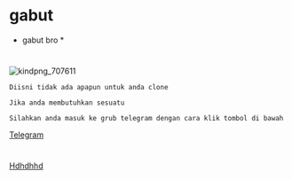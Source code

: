 # gabut
* gabut bro *
#

![kindpng_707611](https://user-images.githubusercontent.com/124151847/229637361-fc53bc5c-fdfb-418c-a6c1-9072e3356062.png)
```
Diisni tidak ada apapun untuk anda clone
```
```
Jika anda membutuhkan sesuatu
```
```
Silahkan anda masuk ke grub telegram dengan cara klik tombol di bawah
```
[Telegram](https://t.me/kutu_Moba57)
#
[Hdhdhhd](https://raw.githubusercontent.com/KutuMobaa/gabut/main/banerhtml.css)

